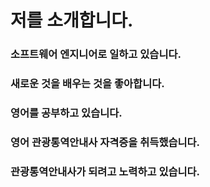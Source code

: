 # 저를 소개합니다.

### 소프트웨어 엔지니어로 일하고 있습니다.
### 새로운 것을 배우는 것을 좋아합니다.
### 영어를 공부하고 있습니다.
### 영어 관광통역안내사 자격증을 취득했습니다.
### 관광통역안내사가 되려고 노력하고 있습니다.

